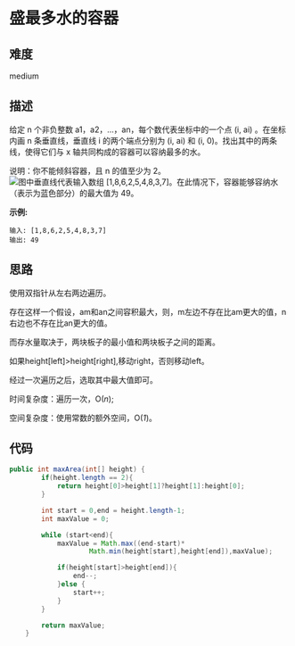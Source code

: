 # 盛最多水的容器
## 难度
medium
## 描述
给定 n 个非负整数 a1，a2，...，an，每个数代表坐标中的一个点 (i, ai) 。在坐标内画 n 条垂直线，垂直线 i 的两个端点分别为 (i, ai) 和 (i, 0)。找出其中的两条线，使得它们与 x 轴共同构成的容器可以容纳最多的水。

说明：你不能倾斜容器，且 n 的值至少为 2。
![图中垂直线代表输入数组 [1,8,6,2,5,4,8,3,7]。在此情况下，容器能够容纳水（表示为蓝色部分）的最大值为 49。](https://aliyun-lc-upload.oss-cn-hangzhou.aliyuncs.com/aliyun-lc-upload/uploads/2018/07/25/question_11.jpg)

**示例:**

```
输入: [1,8,6,2,5,4,8,3,7]
输出: 49
```

## 思路
使用双指针从左右两边遍历。

存在这样一个假设，am和an之间容积最大，则，m左边不存在比am更大的值，n右边也不存在比an更大的值。

而存水量取决于，两块板子的最小值和两块板子之间的距离。

如果height[left]>height[right],移动right，否则移动left。

经过一次遍历之后，选取其中最大值即可。

时间复杂度：遍历一次，O(*n*);

空间复杂度：使用常数的额外空间，O(*1*)。

## 代码

```java
public int maxArea(int[] height) {
        if(height.length == 2){
            return height[0]>height[1]?height[1]:height[0];
        }

        int start = 0,end = height.length-1;
        int maxValue = 0;

        while (start<end){
            maxValue = Math.max((end-start)*
                    Math.min(height[start],height[end]),maxValue);

            if(height[start]>height[end]){
                end--;
            }else {
                start++;
            }
        }

        return maxValue;
    }
```

